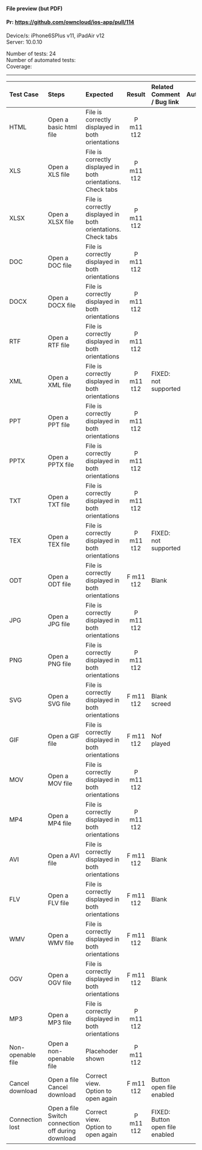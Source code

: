 #### File preview (but PDF)

#### Pr: https://github.com/owncloud/ios-app/pull/114 

Device/s: iPhone6SPlus v11, iPadAir v12 <br>
Server: 10.0.10

Number of tests: 24<br>
Number of automated tests: <br>
Coverage: <br>

---

 
| Test Case | Steps | Expected | Result | Related Comment / Bug link | Automated |
| :-------- | :---- | :------- | :----: | :------------------------- | :-------: |
| HTML | Open a basic html file | File is correctly displayed in both orientations | P m11 t12 | |
| XLS | Open a XLS file | File is correctly displayed in both orientations. Check tabs | P m11  t12 |  |
| XLSX | Open a XLSX file | File is correctly displayed in both orientations. Check tabs | P m11  t12 | |
| DOC | Open a DOC file | File is correctly displayed in both orientations | P m11 t12 | |
| DOCX | Open a DOCX file | File is correctly displayed in both orientations | P m11 t12 | |
| RTF | Open a RTF file | File is correctly displayed in both orientations | P m11 t12 | |
| XML | Open a XML file | File is correctly displayed in both orientations | P m11 t12 | FIXED: not supported |
| PPT | Open a PPT file | File is correctly displayed in both orientations | P m11 t12 | |
| PPTX | Open a PPTX file | File is correctly displayed in both orientations | P m11 t12 | |
| TXT | Open a TXT file | File is correctly displayed in both orientations | P m11 t12 | |
| TEX | Open a TEX file | File is correctly displayed in both orientations | P m11 t12 | FIXED: not supported|
| ODT | Open a ODT file | File is correctly displayed in both orientations | F m11 t12 | Blank |
| JPG | Open a JPG file | File is correctly displayed in both orientations | P m11 t12 | |
| PNG | Open a PNG file | File is correctly displayed in both orientations | P m11 t12 | |
| SVG | Open a SVG file | File is correctly displayed in both orientations | F m11 t12 | Blank screed|
| GIF | Open a GIF file | File is correctly displayed in both orientations | F m11 t12 | Nof played |
| MOV | Open a MOV file | File is correctly displayed in both orientations | P m11 t12 | |
| MP4 | Open a MP4 file | File is correctly displayed in both orientations | P m11 t12 | |
| AVI | Open a AVI file | File is correctly displayed in both orientations | F m11 t12 | Blank |
| FLV | Open a FLV file | File is correctly displayed in both orientations | F m11 t12 | Blank |
| WMV | Open a WMV file | File is correctly displayed in both orientations | F m11 t12 | Blank |
| OGV | Open a OGV file | File is correctly displayed in both orientations | F m11 t12 | Blank |
| MP3 | Open a MP3 file | File is correctly displayed in both orientations | P m11 t12 | |
| Non-openable file | Open a non-openable file | Placehoder shown | P m11 t12 | |
| Cancel download | Open a file<br>Cancel download | Correct view.<br>Option to open again | F m11 t12  | Button open file enabled|
| Connection lost | Open a file<br>Switch connection off during download| Correct view.<br>Option to open again | P m11 t12  | FIXED: Button open file enabled |
